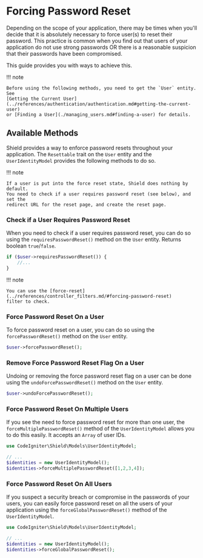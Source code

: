 # Forcing Password Reset

Depending on the scope of your application, there may be times when you'll decide
that it is absolutely necessary to force user(s) to reset their password. This
practice is common when you find out that users of your application do not use
strong passwords OR there is a reasonable suspicion that their passwords have been
compromised.

This guide provides you with ways to achieve this.

!!! note

    Before using the following methods, you need to get the `User` entity. See
    [Getting the Current User](../references/authentication/authentication.md#getting-the-current-user)
    or [Finding a User](./managing_users.md#finding-a-user) for details.

## Available Methods

Shield provides a way to enforce password resets throughout your application.
The `Resettable` trait on the `User` entity and the `UserIdentityModel` provides
the following methods to do so.

!!! note

    If a user is put into the force reset state, Shield does nothing by default.
    You need to check if a user requires password reset (see below), and set the
    redirect URL for the reset page, and create the reset page.

### Check if a User Requires Password Reset

When you need to check if a user requires password reset, you can do so using the `requiresPasswordReset()` method on the `User` entity. Returns boolean `true`/`false`.

```php
if ($user->requiresPasswordReset()) {
    //...
}
```

!!! note

    You can use the [force-reset](../references/controller_filters.md/#forcing-password-reset)
    filter to check.

### Force Password Reset On a User

To force password reset on a user, you can do so using the `forcePasswordReset()` method on the `User` entity.

```php
$user->forcePasswordReset();
```

### Remove Force Password Reset Flag On a User

Undoing or removing the force password reset flag on a user can be done using the `undoForcePasswordReset()` method on the `User` entity.

```php
$user->undoForcePasswordReset();
```

### Force Password Reset On Multiple Users

If you see the need to force password reset for more than one user, the `forceMultiplePasswordReset()` method of the `UserIdentityModel` allows you to do this easily. It accepts an `Array` of user IDs.

```php
use CodeIgniter\Shield\Models\UserIdentityModel;

// ...
$identities = new UserIdentityModel();
$identities->forceMultiplePasswordReset([1,2,3,4]);
```

### Force Password Reset On All Users

If you suspect a security breach or compromise in the passwords of your users, you can easily force password reset on all the users of your application using the `forceGlobalPasswordReset()` method of the `UserIdentityModel`.

```php
use CodeIgniter\Shield\Models\UserIdentityModel;

// ...
$identities = new UserIdentityModel();
$identities->forceGlobalPasswordReset();
```
